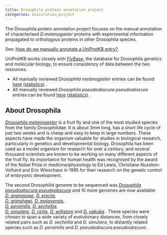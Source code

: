 ```yaml
---
title: Drosophila protein annotation project
categories: biocuration,project
---
```


The Drosophila protein annotation project focuses on the manual annotation of characterised *D.melanogaster* proteins with experimental information propagated to orthologous proteins in other Drosophila species.

See: [How do we manually annotate a UniProtKB entry?](http://www.uniprot.org/faq/45)

UniProtKB works closely with [FlyBase](http://flybase.org/), the database for Drosophila genetics and molecular biology, to ensure consistency of data between the two resources.

-   All manually reviewed *Drosophila melanogaster* entries can be found [here](https://www.uniprot.org/uniprotkb/?query=organism:7227+AND+reviewed:yes) [(statistics)](http://www.uniprot.org/biocuration%5Fproject/Drosophila/statistics/#Drosophilamelanogaster) .
-   All manually reviewed *Drosophila pseudoobscura pseudoobscura* entries can be found [here](https://www.uniprot.org/uniprotkb/?query=organism:46245+AND+reviewed:yes) [(statistics)](http://www.uniprot.org/biocuration%5Fproject/Drosophila/statistics/#Drosophilapseudoobscurapseudoobscura) .

## About Drosophila

[*Drosophila melanogaster*](http://www.uniprot.org/taxonomy/7227) is a fruit fly and one of the most studied species from the family Drosophilidae. It is about 3mm long, has a short life cycle of just two weeks and is cheap and easy to keep in large numbers. These aspects have made the organism valuable for studies in biological research, particularly in genetics and developmental biology. Drosophila has been used as a model organism for research for over a century, and several thousand scientists are known to be working on many different aspects of the fruit fly. Its importance for human health was recognised by the award of the Nobel Prize in medicine/physiology to Ed Lewis, Christiane Nusslein-Volhard and Eric Wieschaus in 1995 for their research on the genetic control of embryonic development.

The second Drosophilid genome to be sequenced was [*Drosophila pseudoobscura pseudoobscura*](http://www.uniprot.org/taxonomy/46245) and 10 more genomes are now available:  
[*D. ananassae*](http://www.uniprot.org/taxonomy/7217), [*D. erecta*](http://www.uniprot.org/taxonomy/7220),  
[*D. grimshawi*](http://www.uniprot.org/taxonomy/7222), [*D. mojavensis*](http://www.uniprot.org/taxonomy/7230),  
[*D. persimilis*](http://www.uniprot.org/taxonomy/7234), [*D. sechellia*](http://www.uniprot.org/taxonomy/7238),  
[*D. simulans*](http://www.uniprot.org/taxonomy/7240), [*D. virilis*](http://www.uniprot.org/taxonomy/7244), [*D. willistoni*](http://www.uniprot.org/taxonomy/7260) and [*D. yakuba*](http://www.uniprot.org/taxonomy/7245) . These species were chosen to span a wide variety of evolutionary distances, from closely related pairs such as *D. sechellia* and *D. simulans*, to distantly related species such as *D. persimilis* and *D. pseudoobscura pseudoobscura* .
